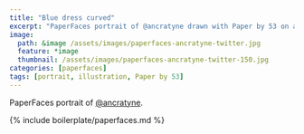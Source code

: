 ```yaml
---
title: "Blue dress curved"
excerpt: "PaperFaces portrait of @ancratyne drawn with Paper by 53 on an iPad."
image: 
  path: &image /assets/images/paperfaces-ancratyne-twitter.jpg 
  feature: *image
  thumbnail: /assets/images/paperfaces-ancratyne-twitter-150.jpg
categories: [paperfaces]
tags: [portrait, illustration, Paper by 53]
---
```


PaperFaces portrait of [@ancratyne](https://twitter.com/ancratyne).

{% include boilerplate/paperfaces.md %}
